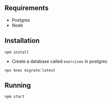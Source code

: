 ## Requirements

- Postgres
- Node

## Installation

```
npm install
```

- Create a database called `exercises` in postgres

```
npx knex migrate:latest
```

## Running

```
npm start
```
